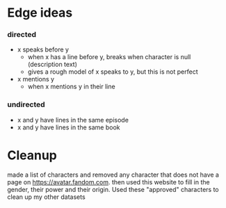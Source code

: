 # Edge ideas
### directed
- x speaks before y
  - when x has a line before y, breaks when character is null (description text)
  - gives a rough model of x speaks to y, but this is not perfect
- x mentions y
  - when x mentions y in their line
### undirected
- x and y have lines in the same episode
- x and y have lines in the same book

# Cleanup
made a list of characters and removed any character that does not have 
a page on https://avatar.fandom.com. then used this website to fill in 
the gender, their power and their origin. Used these "approved" characters
to clean up my other datasets